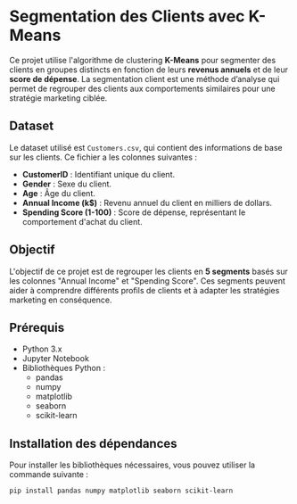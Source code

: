 # Segmentation des Clients avec K-Means

Ce projet utilise l'algorithme de clustering **K-Means** pour segmenter des clients en groupes distincts en fonction de leurs **revenus annuels** et de leur **score de dépense**. La segmentation client est une méthode d’analyse qui permet de regrouper des clients aux comportements similaires pour une stratégie marketing ciblée.

## Dataset

Le dataset utilisé est `Customers.csv`, qui contient des informations de base sur les clients. Ce fichier a les colonnes suivantes :

- **CustomerID** : Identifiant unique du client.
- **Gender** : Sexe du client.
- **Age** : Âge du client.
- **Annual Income (k$)** : Revenu annuel du client en milliers de dollars.
- **Spending Score (1-100)** : Score de dépense, représentant le comportement d'achat du client.

## Objectif

L'objectif de ce projet est de regrouper les clients en **5 segments** basés sur les colonnes "Annual Income" et "Spending Score". Ces segments peuvent aider à comprendre différents profils de clients et à adapter les stratégies marketing en conséquence.

## Prérequis

- Python 3.x
- Jupyter Notebook
- Bibliothèques Python :
  - pandas
  - numpy
  - matplotlib
  - seaborn
  - scikit-learn

## Installation des dépendances

Pour installer les bibliothèques nécessaires, vous pouvez utiliser la commande suivante :

```bash
pip install pandas numpy matplotlib seaborn scikit-learn
